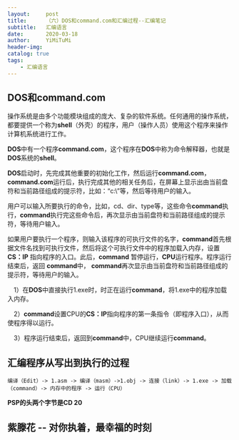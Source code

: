 ```yaml
---
layout:     post
title:      （六）DOS和command.com和汇编过程--汇编笔记
subtitle:   汇编语言
date:       2020-03-18
author:     YiMiTuMi
header-img: 
catalog: true
tags:
    - 汇编语言
---
```


## DOS和command.com

操作系统是由多个功能模块组成的庞大、复杂的软件系统。任何通用的操作系统，都要提供一个称为**shell**（外壳）的程序，用户（操作人员）使用这个程序来操作计算机系统进行工作。

**DOS**中有一个程序**command.com**，这个程序在**DOS**中称为命令解释器，也就是**DOS**系统的**shell**。

**DOS**启动时，先完成其他重要的初始化工作，然后运行**command.com**，**command.com**运行后，执行完成其他的相关任务后，在屏幕上显示出由当前盘符和当前路径组成的提示符，比如：“c:\”等，然后等待用户的输入。

用户可以输入所要执行的命令，比如，cd、dir、type等，这些命令**command**执行，**command**执行完这些命令后，再次显示由当前盘符和当前路径组成的提示符，等待用户输入。

如果用户要执行一个程序，则输入该程序的可执行文件的名字，**command**首先根据文件名找到可执行文件，然后将这个可执行文件中的程序加载入内存，设置**CS：IP** 指向程序的入口。此后，**command** 暂停运行，**CPU**运行程序。程序运行结束后，返回 **command**中， **command**再次显示由当前盘符和当前路径组成的提示符，等待用户的输入。

&emsp;1）在**DOS**中直接执行1.exe时，时正在运行**command**，将1.exe中的程序加载入内存。

&emsp;2）**command**设置CPU的**CS：IP**指向程序的第一条指令（即程序入口），从而使程序得以运行。

&emsp;3）程序运行结束后，返回到**command**中，CPU继续运行**command**。

## 汇编程序从写出到执行的过程

	编译（Edit）-> 1.asm -> 编译（masm）->1.obj -> 连接（link）-> 1.exe -> 加载（command）-> 内存中的程序 -> 运行（CPU）

**PSP的头两个字节是CD 20**

## 紫滕花 -- 对你执着，最幸福的时刻

